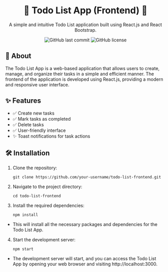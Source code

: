 <div align="center">
  <h1>📝 Todo List App (Frontend) 📝</h1>
  <p>A simple and intuitive Todo List application built using React.js and React Bootstrap.</p>
  <p>
    <img alt="GitHub last commit" src="https://img.shields.io/github/last-commit/mhemanthkmr/todo-list-frontend">
    <img alt="GitHub license" src="https://img.shields.io/github/license/mhemanthkmr/todo-list-frontend">
  </p>
</div>

## 📌 About

The Todo List App is a web-based application that allows users to create, manage, and organize their tasks in a simple and efficient manner. The frontend of the application is developed using React.js, providing a modern and responsive user interface.

## ✨ Features

- ✅ Create new tasks
- ✅ Mark tasks as completed
- ✅ Delete tasks
- ✅ User-friendly interface
- ✨ Toast notifications for task actions

## 🛠️ Installation

1. Clone the repository:

   ```
   git clone https://github.com/your-username/todo-list-frontend.git
   ```

2. Navigate to the project directory:

   ```
   cd todo-list-frontend
   ```

3. Install the required dependencies:

   ```
   npm install
   ```

- This will install all the necessary packages and dependencies for the Todo List App.

4. Start the development server:

   ```
   npm start
   ```

- The development server will start, and you can access the Todo List App by opening your web browser and visiting http://localhost:3000.
